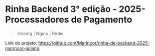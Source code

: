 # Rinha Backend 3° edição - 2025- Processadores de Pagamento
> Golang | Nginx | Redis 

Link do projeto: https://github.com/Marincor/rinha-de-backend-2025-marincor-golang